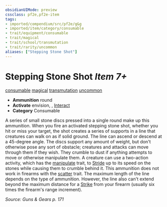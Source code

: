 ```yaml
---
obsidianUIMode: preview
cssclass: pf2e,pf2e-item
tags:
- imported/compendium/src/pf2e/g&g
- imported/item/category/consumable
- trait/equipment/consumable
- trait/magical
- trait/school/transmutation
- trait/rarity/uncommon
aliases: ["Stepping Stone Shot"]
---
```

# Stepping Stone Shot *Item 7+*  
[consumable](consumable.md)  [magical](magical.md)  [transmutation](transmutation.md)  [uncommon](uncommon.md)  

- **Ammunition** round
- **Activate** envision, , [Interact](interact.md)
- **Category** Consumable

A series of small stone discs pressed into a single round make up this ammunition. When you fire an activated stepping stone shot, whether you hit or miss your target, the shot creates a series of supports in a line that creatures can walk on as if solid ground. The line can ascend or descend at a 45-degree angle. The discs support any amount of weight, but don't otherwise pose any sort of obstacle; creatures and attacks can move through them if they wish. They crumble to dust if anything attempts to move or otherwise manipulate them. A creature can use a two-action activity, which has the [manipulate](manipulate.md) trait, to [Stride](stride.md) up to its speed on the stones while causing them to crumble behind it. This ammunition does not work in firearms with the [scatter](scatter-g-g.md) trait. The maximum length of the line depends on the type of ammunition. However, the line also can't extend beyond the maximum distance for a [Strike](strike.md) from your firearm (usually six times the firearm's range increment).

*Source: Guns & Gears p. 171*